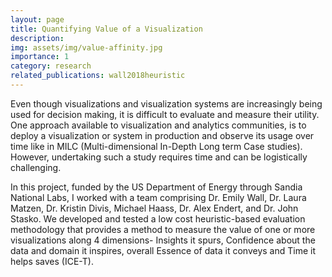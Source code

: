 ```yaml
---
layout: page
title: Quantifying Value of a Visualization
description: 
img: assets/img/value-affinity.jpg
importance: 1
category: research
related_publications: wall2018heuristic
---
```


Even though visualizations and visualization systems are increasingly being used for decision making, it is difficult to evaluate and measure their utility. One approach available to visualization and analytics communities, is to deploy a visualization or system in production and observe its usage over time like in MILC (Multi-dimensional In-Depth Long term Case studies). However, undertaking such a study requires time and can be logistically challenging.

In this project, funded by the US Department of Energy through Sandia National Labs, I worked with a team comprising Dr. Emily Wall, Dr. Laura Matzen, Dr. Kristin Divis, Michael Haass, Dr. Alex Endert, and Dr. John Stasko. We developed and tested a low cost heuristic-based evaluation methodology that provides a method to measure the value of one or more visualizations along 4 dimensions- Insights it spurs, Confidence about the data and domain it inspires, overall Essence of data it conveys and Time it helps saves (ICE-T).
